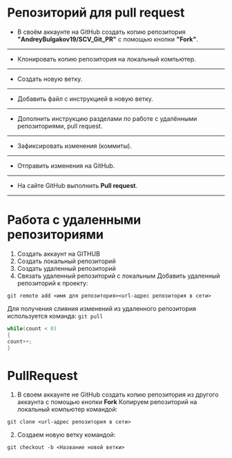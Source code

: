 # Репозиторий для **pull request**
* В своём аккаунте на GitHub создать копию репозитория **"AndreyBulgakov19/SCV_Git_PR"** с помощью кнопки **"Fork"**.
---
* Клонировать копию репозитория на локальный компьютер.
---
* Создать новую ветку.
---
* Добавить файл с инструкцией в новую ветку.
---
* Дополнить инструкцию разделами по работе с удалёнными репозиториями, pull request.
---
* Зафиксировать изменения (коммиты).
---
* Отправить изменения на GitHub.
---
* На сайте GitHub выполнить **Pull request**.
---
# **Работа с удаленными репозиториями**
1. Создать аккаунт на GITHUB
2. Создать локальный репозиторий
3. Создать удаленный репозиторий
4. Связать удаленный репозиторий с локальным
Добавить удаленный репозиторий к проекту:
```
git remote add <имя для репозитория><url-aдрес репозитория в сети>
```
Для получения слияния изменений из удаленного репозитория используется команда: `git pull`

```C#
while(count < 0)
{
count++;
}
```
# PullRequest
1. В своем аккаунте не GitHub создать копию репозитория из другого аккаунта с помощью кнопки **Fork**
Копируем репозиторий на локальный компьютер командой:
```
git clone <url-адрес репозитория в сети>
```
2. Создаем новую ветку командой:
```
git checkout -b <Название новой ветки>
```
